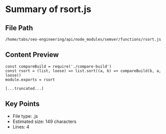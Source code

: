 # Summary of rsort.js
  
## File Path
`/home/tabs/seo-engineering/api/node_modules/semver/functions/rsort.js`

## Content Preview
```
const compareBuild = require('./compare-build')
const rsort = (list, loose) => list.sort((a, b) => compareBuild(b, a, loose))
module.exports = rsort

[...truncated...]
```

## Key Points
- File type: .js
- Estimated size: 149 characters
- Lines: 4
